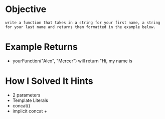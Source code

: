 # Objective
    write a function that takes in a string for your first name, a string for your last name and returns them formatted in the example below.
# Example Returns
* yourFunction("Alex", "Mercer") will return "Hi, my name is
# How I Solved It Hints
* 2 parameters
* Template Literals
* concat()
* implicit concat +